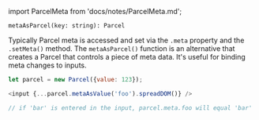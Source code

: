 import ParcelMeta from 'docs/notes/ParcelMeta.md';

```flow
metaAsParcel(key: string): Parcel
```

Typically Parcel meta is accessed and set via the `.meta` property and the `.setMeta()` method. The `metaAsParcel()` function is an alternative that creates a Parcel that controls a piece of meta data. It's useful for binding meta changes to inputs.

```js
let parcel = new Parcel({value: 123});

<input {...parcel.metaAsValue('foo').spreadDOM()} />

// if 'bar' is entered in the input, parcel.meta.foo will equal 'bar'
```

<ParcelMeta />

